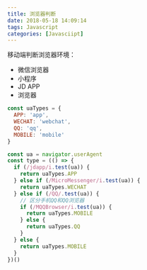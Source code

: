 ```yaml
---
title: 浏览器判断
date: 2018-05-18 14:09:14
tags: Javascript
categories: [Javasciipt]
---
```


移动端判断浏览器环境：
* 微信浏览器
* 小程序
* JD APP
* 浏览器

```javascript
const uaTypes = {
  APP: 'app',
  WECHAT: 'webchat',
  QQ: 'qq',
  MOBILE: 'mobile'
}
```
 <!-- more -->
 
```javascript
const ua = navigator.userAgent
const type = (() => {
  if (/jdapp/i.test(ua)) {
    return uaTypes.APP
  } else if (/MicroMessenger/i.test(ua)) {
    return uaTypes.WECHAT
  } else if (/QQ/.test(ua)) {
    // 区分手机QQ和QQ浏览器
    if (/MQQBrowser/i.test(ua)) {
      return uaTypes.MOBILE
    } else {
      return uaTypes.QQ
    }
  } else {
    return uaTypes.MOBILE
  }
})()
```